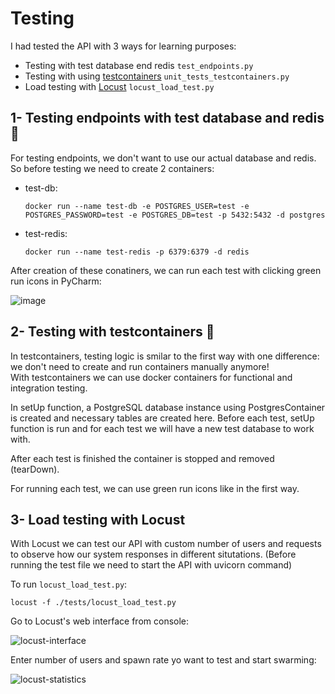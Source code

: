 # Testing 
I had tested the API with 3 ways for learning purposes:  
  - Testing with test database end redis ```test_endpoints.py```
  - Testing with using [testcontainers](https://github.com/testcontainers/testcontainers-python) ```unit_tests_testcontainers.py```
  - Load testing with [Locust](http://docs.locust.io/en/stable/) ```locust_load_test.py```  

## 1- Testing endpoints with test database and redis 🐳
For testing endpoints, we don't want to use our actual database and redis. So before testing we need to create 2 containers:  
  - test-db:  
    ``` 
    docker run --name test-db -e POSTGRES_USER=test -e POSTGRES_PASSWORD=test -e POSTGRES_DB=test -p 5432:5432 -d postgres 
    ```
  - test-redis:  
    ``` 
    docker run --name test-redis -p 6379:6379 -d redis 
    ```  
After creation of these conatiners, we can run each test with clicking green run icons in PyCharm:  

  ![image](https://user-images.githubusercontent.com/57798386/162152775-1cb7b3a5-d999-4486-992e-8058b709b5d1.png)

## 2- Testing with testcontainers 🧊
In testcontainers, testing logic is smilar to the first way with one difference: we don't need to create and run containers manually anymore!  
With testcontainers we can use docker containers for functional and integration testing.  

In setUp function, a PostgreSQL database instance using PostgresContainer is created and necessary tables are created here. Before each test, setUp function is run and for each test we will have a new test database to work with.  

After each test is finished the container is stopped and removed (tearDown).

For running each test, we can use green run icons like in the first way.

## 3- Load testing with Locust
With Locust we can test our API with custom number of users and requests to observe how our system responses in different situtations. 
(Before running the test file we need to start the API with uvicorn command)  

To run ```locust_load_test.py```:

  ```
  locust -f ./tests/locust_load_test.py
  ``` 
Go to Locust's web interface from console:  

![locust-interface](https://user-images.githubusercontent.com/57798386/162164681-2e6d3a88-d914-44f5-86ac-f6adc820628f.png)

Enter number of users and spawn rate yo want to test and start swarming:

![locust-statistics](https://user-images.githubusercontent.com/57798386/162162720-d63b0497-91d3-4bb9-bb1c-78bd30d042dd.png)



